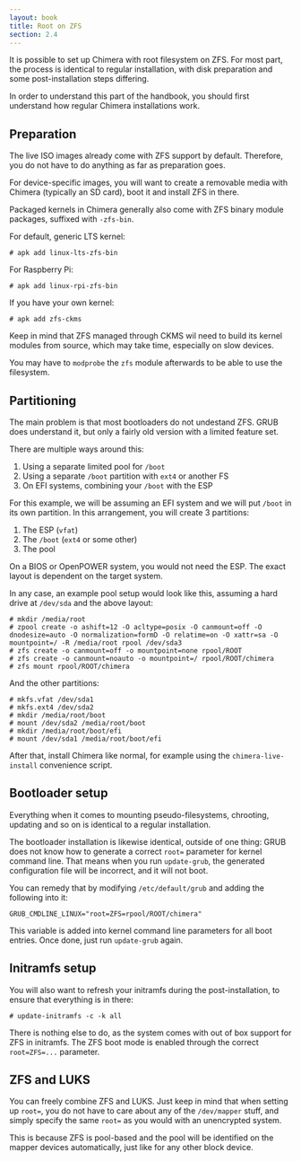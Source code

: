 ```yaml
---
layout: book
title: Root on ZFS
section: 2.4
---
```


It is possible to set up Chimera with root filesystem on ZFS. For
most part, the process is identical to regular installation, with
disk preparation and some post-installation steps differing.

In order to understand this part of the handbook, you should first
understand how regular Chimera installations work.

## Preparation

The live ISO images already come with ZFS support by default. Therefore,
you do not have to do anything as far as preparation goes.

For device-specific images, you will want to create a removable media
with Chimera (typically an SD card), boot it and install ZFS in there.

Packaged kernels in Chimera generally also come with ZFS binary module
packages, suffixed with `-zfs-bin`.

For default, generic LTS kernel:

```
# apk add linux-lts-zfs-bin
```

For Raspberry Pi:

```
# apk add linux-rpi-zfs-bin
```

If you have your own kernel:

```
# apk add zfs-ckms
```

Keep in mind that ZFS managed through CKMS wil need to build its kernel
modules from source, which may take time, especially on slow devices.

You may have to `modprobe` the `zfs` module afterwards to be able to
use the filesystem.

## Partitioning

The main problem is that most bootloaders do not undestand ZFS. GRUB
does understand it, but only a fairly old version with a limited feature
set.

There are multiple ways around this:

1. Using a separate limited pool for `/boot`
2. Using a separate `/boot` partition with `ext4` or another FS
3. On EFI systems, combining your `/boot` with the ESP

For this example, we will be assuming an EFI system and we will put `/boot`
in its own partition. In this arrangement, you will create 3 partitions:

1. The ESP (`vfat`)
2. The `/boot` (`ext4` or some other)
3. The pool

On a BIOS or OpenPOWER system, you would not need the ESP. The exact layout
is dependent on the target system.

In any case, an example pool setup would look like this, assuming a hard drive
at `/dev/sda` and the above layout:

```
# mkdir /media/root
# zpool create -o ashift=12 -O acltype=posix -O canmount=off -O dnodesize=auto -O normalization=formD -O relatime=on -O xattr=sa -O mountpoint=/ -R /media/root rpool /dev/sda3
# zfs create -o canmount=off -o mountpoint=none rpool/ROOT
# zfs create -o canmount=noauto -o mountpoint=/ rpool/ROOT/chimera
# zfs mount rpool/ROOT/chimera
```

And the other partitions:

```
# mkfs.vfat /dev/sda1
# mkfs.ext4 /dev/sda2
# mkdir /media/root/boot
# mount /dev/sda2 /media/root/boot
# mkdir /media/root/boot/efi
# mount /dev/sda1 /media/root/boot/efi
```

After that, install Chimera like normal, for example using the `chimera-live-install`
convenience script.

## Bootloader setup

Everything when it comes to mounting pseudo-filesystems, chrooting, updating
and so on is identical to a regular installation.

The bootloader installation is likewise identical, outside of one thing: GRUB
does not know how to generate a correct `root=` parameter for kernel command
line. That means when you run `update-grub`, the generated configuration
file will be incorrect, and it will not boot.

You can remedy that by modifying `/etc/default/grub` and adding the following
into it:

```
GRUB_CMDLINE_LINUX="root=ZFS=rpool/ROOT/chimera"
```

This variable is added into kernel command line parameters for all boot entries.
Once done, just run `update-grub` again.

## Initramfs setup

You will also want to refresh your initramfs during the post-installation,
to ensure that everything is in there:

```
# update-initramfs -c -k all
```

There is nothing else to do, as the system comes with out of box support
for ZFS in initramfs. The ZFS boot mode is enabled through the correct
`root=ZFS=...` parameter.

## ZFS and LUKS

You can freely combine ZFS and LUKS. Just keep in mind that when setting up
`root=`, you do not have to care about any of the `/dev/mapper` stuff, and
simply specify the same `root=` as you would with an unencrypted system.

This is because ZFS is pool-based and the pool will be identified on the
mapper devices automatically, just like for any other block device.
